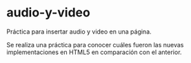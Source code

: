 # audio-y-video
Práctica para insertar audio y video en una página. 

Se realiza una práctica para conocer cuáles fueron las nuevas implementaciones en HTML5 en comparación con el anterior. 
